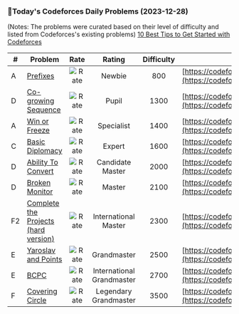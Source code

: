 ### 🌟Today's Codeforces Daily Problems (2023-12-28)
(Notes: The problems were curated based on their level of difficulty and listed from Codeforces's existing problems)
[10 Best Tips to Get Started with Codeforces](https://github.com/ika9810/Codeforces-Daily-Problems/blob/main/10%20Best%20Tips%20to%20Get%20Started%20with%20Codeforces.md)

| # | Problem | Rate| Rating | Difficulty | Contest |
|---| ----- | :--------: | :----------: | :----------: | ---------- |
|A|[Prefixes](https://codeforces.com/contest/1216/problem/A)|![Rate](https://img.shields.io/badge/Newbie-800-lightgrey)|Newbie|800|[https://codeforces.com/contest/1216](https://codeforces.com/contest/1216)|
|D|[Co-growing Sequence](https://codeforces.com/contest/1547/problem/D)|![Rate](https://img.shields.io/badge/Pupil-1300-brightgreen)|Pupil|1300|[https://codeforces.com/contest/1547](https://codeforces.com/contest/1547)|
|A|[Win or Freeze](https://codeforces.com/contest/150/problem/A)|![Rate](https://img.shields.io/badge/Specialist-1400-9cf)|Specialist|1400|[https://codeforces.com/contest/150](https://codeforces.com/contest/150)|
|C|[Basic Diplomacy](https://codeforces.com/contest/1482/problem/C)|![Rate](https://img.shields.io/badge/Expert-1600-blue)|Expert|1600|[https://codeforces.com/contest/1482](https://codeforces.com/contest/1482)|
|D|[Ability To Convert](https://codeforces.com/contest/758/problem/D)|![Rate](https://img.shields.io/badge/Candidate%20Master-2000-blueviolet)|Candidate Master|2000|[https://codeforces.com/contest/758](https://codeforces.com/contest/758)|
|D|[Broken Monitor](https://codeforces.com/contest/370/problem/D)|![Rate](https://img.shields.io/badge/Master-2100-orange)|Master|2100|[https://codeforces.com/contest/370](https://codeforces.com/contest/370)|
|F2|[Complete the Projects (hard version)](https://codeforces.com/contest/1203/problem/F2)|![Rate](https://img.shields.io/badge/International%20Master-2300-orange)|International Master|2300|[https://codeforces.com/contest/1203](https://codeforces.com/contest/1203)|
|E|[Yaroslav and Points](https://codeforces.com/contest/295/problem/E)|![Rate](https://img.shields.io/badge/Grandmaster-2500-red)|Grandmaster|2500|[https://codeforces.com/contest/295](https://codeforces.com/contest/295)|
|E|[BCPC](https://codeforces.com/contest/592/problem/E)|![Rate](https://img.shields.io/badge/International%20Grandmaster-2700-red)|International Grandmaster|2700|[https://codeforces.com/contest/592](https://codeforces.com/contest/592)|
|F|[Covering Circle](https://codeforces.com/contest/1641/problem/F)|![Rate](https://img.shields.io/badge/Legendary%20Grandmaster-3500-red)|Legendary Grandmaster|3500|[https://codeforces.com/contest/1641](https://codeforces.com/contest/1641)|
